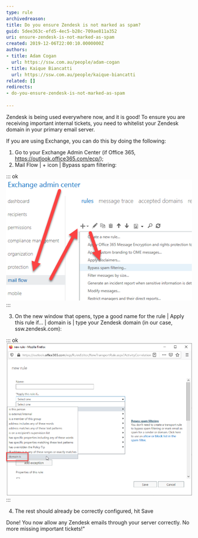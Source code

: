 ```yaml
---
type: rule
archivedreason: 
title: Do you ensure Zendesk is not marked as spam?
guid: 5dee363c-efd5-4ec5-b28c-709ae811a352
uri: ensure-zendesk-is-not-marked-as-spam
created: 2019-12-06T22:00:10.0000000Z
authors:
- title: Adam Cogan
  url: https://ssw.com.au/people/adam-cogan
- title: Kaique Biancatti
  url: https://ssw.com.au/people/kaique-biancatti
related: []
redirects:
- do-you-ensure-zendesk-is-not-marked-as-spam

---
```


Zendesk is being used everywhere now, and it is good! To ensure you are receiving important internal tickets, you need to whitelist your Zendesk domain in your primary email server.

<!--endintro-->

If you are using Exchange, you can do this by doing the following:

1. Go to your Exchange Admin Center (if Office 365, https://outlook.office365.com/ecp/);
2. Mail Flow | + icon | Bypass spam filtering:


::: ok  
![Figure: Bypass spam filtering setting in Exchange](bypass-spam-filtering.png)  
:::

3. On the new window that opens, type a good name for the rule | Apply this rule if... | domain is | type your Zendesk domain (in our case, ssw.zendesk.com):


::: ok  
![Figure: Adding domain to bypass list](adding-domain-to-bypass-list.png)  
:::

4. The rest should already be correctly configured, hit Save

Done! You now allow any Zendesk emails through your server correctly. No more missing important tickets!"
